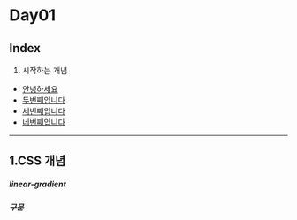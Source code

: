 # Day01


## Index


1. 시작하는 개념
 * [안녕하세요](#border-radius)
 * [두번째입니다](#border-radius)
 * [세번째입니다](#border-radius)
 * [네번째입니다](#border-radius)

---

1.CSS 개념
----------

##### linear-gradient

##### 구문
